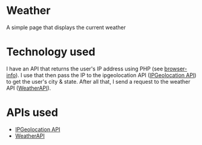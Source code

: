 # Weather
A simple page that displays the current weather

# Technology used
I have an API that returns the user's IP address using PHP (see [browser-info](https://github.com/dougdragon/browser-info)). I use that then pass the IP to the ipgeolocation API ([IPGeolocation API](https://ipgeolocation.io/)) to get the user's city & state. After all that, I send a request to the weather API ([WeatherAPI](https://www.weatherapi.com/)).

# APIs used
- [IPGeolocation API](https://ipgeolocation.io/)
- [WeatherAPI](https://www.weatherapi.com/)